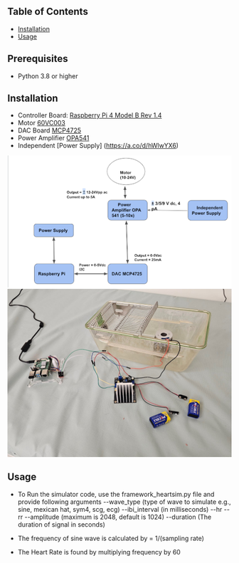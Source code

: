 ## Table of Contents
- [Installation](#installation)
- [Usage](#usage)

## Prerequisites
- Python 3.8 or higher

## Installation
- Controller Board: [Raspberry Pi 4 Model B Rev 1.4](https://www.raspberrypi.com/products/raspberry-pi-4-model-b/)
- Motor [60VC003](https://www.smoothmotor.com/video/products-detail-3207327)
- DAC Board [MCP4725](https://www.microchip.com/en-us/product/mcp4725)
- Power Amplifier [OPA541](https://www.ti.com/lit/ds/symlink/opa541.pdf?ts=1736251871643&ref_url=https%253A%252F%252Fwww.mouser.cn%252F)
- Independent [Power Supply] (https://a.co/d/hWlwYX6) 

![Flow Chart](arch.png)
![Installation](pic.jpg)

## Usage
- To Run the simulator code, use the framework_heartsim.py file and provide following arguments
  --wave_type (type of wave to simulate e.g., sine, mexican hat, sym4, scg, ecg)
  --ibi_interval (in milliseconds)
  --hr 
  --rr
  --amplitude (maximum is 2048, default is 1024)
  --duration (The duration of signal in seconds)

- The frequency of sine wave  is calculated by = 1/(sampling rate)
- The Heart Rate is found by multiplying frequency by 60 

